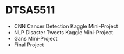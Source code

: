 # DTSA5511
- CNN Cancer Detection Kaggle Mini-Project
- NLP Disaster Tweets Kaggle Mini-Project
- Gans Mini-Project
- Final Project
